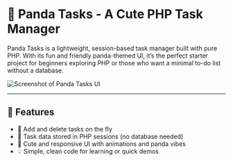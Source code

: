 # 🐼 Panda Tasks - A Cute PHP Task Manager

Panda Tasks is a lightweight, session-based task manager built with pure PHP. With its fun and friendly panda-themed UI, it’s the perfect starter project for beginners exploring PHP or those who want a minimal to-do list without a database.

![Screenshot of Panda Tasks UI]('/screenshots/panda-tasks.png')

---

## 🎯 Features

- 🐼 Add and delete tasks on the fly
- 🎋 Task data stored in PHP sessions (no database needed)
- 🍭 Cute and responsive UI with animations and panda vibes
- 💡 Simple, clean code for learning or quick demos
